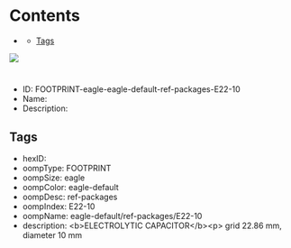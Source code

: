 



Contents
========

* [](#)
	* [Tags](#tags)
  
![][im]
# 

- ID: FOOTPRINT-eagle-eagle-default-ref-packages-E22-10
- Name: 
- Description: 

## Tags

- hexID: 
- oompType: FOOTPRINT
- oompSize: eagle
- oompColor: eagle-default
- oompDesc: ref-packages
- oompIndex: E22-10
- oompName: eagle-default/ref-packages/E22-10
- description: &lt;b&gt;ELECTROLYTIC CAPACITOR&lt;/b&gt;&lt;p&gt;&#xD;
grid 22.86 mm, diameter 10 mm



[im]: image.png
